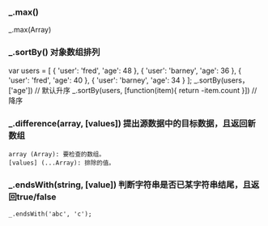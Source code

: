 ### _.max()

  _.max(Array)
  
### _.sortBy() 对象数组排列

  var users = [
    { 'user': 'fred',   'age': 48 },
    { 'user': 'barney', 'age': 36 },
    { 'user': 'fred',   'age': 40 },
    { 'user': 'barney', 'age': 34 }
  ];
  _.sortBy(users， ['age'])  // 默认升序
  _.sortBy(users, [function(item){ return -item.count }]) // 降序

### _.difference(array, [values])  提出源数据中的目标数据，且返回新数组

    array (Array): 要检查的数组。
    [values] (...Array): 排除的值。

### _.endsWith(string, [value])  判断字符串是否已某字符串结尾，且返回true/false

    _.endsWith('abc', 'c');
